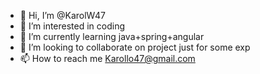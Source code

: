 - 👋 Hi, I’m @KarolW47
- 👀 I’m interested in coding 
- 🌱 I’m currently learning java+spring+angular
- 💞️ I’m looking to collaborate on project just for some exp
- 📫 How to reach me Karollo47@gmail.com

<!---
KarolW47/KarolW47 is a ✨ special ✨ repository because its `README.md` (this file) appears on your GitHub profile.
You can click the Preview link to take a look at your changes.
--->
